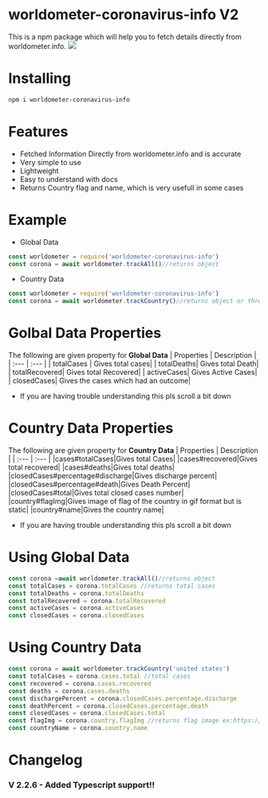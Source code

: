 # worldometer-coronavirus-info V2
This is a npm package which will help you to fetch details directly from worldometer.info.
<img src =https://nodei.co/npm/worldometer-coronavirus-info.png>
# Installing
```bash
npm i worldometer-coronavirus-info
```
# Features
- Fetched Information Directly from worldometer.info and is accurate
- Very simple to use
- Lightweight
- Easy to understand with docs
- Returns Country flag and name, which is very usefull in some cases
# Example

- Global Data
```js
const worldometer = require('worldometer-coronavirus-info')
const corona = await worldometer.trackAll()//returns object
```
- Country Data
```js
const worldometer = require('worldometer-coronavirus-info')
const corona = await worldometer.trackCountry()//returns object or throw error if false country or no country was provided
 ```
# Golbal Data Properties
The following are given property for **Global Data**
| Properties | Description |
| :---   |  :---       |
| totalCases | Gives total cases|
| totalDeaths| Gives total Death|
| totalRecovered| Gives total Recovered|
| activeCases| Gives Active Cases|
| closedCases| Gives the cases which had an outcome|
- If you are having trouble understanding this pls scroll a bit down
# Country Data Properties
The following are given property for **Country Data**
| Properties | Description |
| :---  |  :---       |
|cases#totalCases|Gives total Cases|
|cases#recovered|Gives total recovered|
|cases#deaths|Gives total deaths|
|closedCases#percentage#discharge|Gives discharge percent|
|closedCases#percentage#death|Gives Death Percent|
|closedCases#total|Gives total closed cases number|
|country#flagImg|Gives image of flag of the country in gif format but is static|
|country#name|Gives the country name|
- If you are having trouble understanding this pls scroll a bit down
# Using Global Data
```js
const corona =await worldometer.trackAll()//returns object
const totalCases = corona.totalCases //returns total cases
const totalDeaths = corona.totalDeaths
const totalRecovered = corona.totalRecovered
const activeCases = corona.activeCases
const closedCases = corona.closedCases
```
# Using Country Data
```js
const corona = await worldometer.trackCountry('united states')
const totalCases = corona.cases.total //total cases
const recovered = corona.cases.recovered
const deaths = corona.cases.deaths
const dischargePercent = corona.closedCases.percentage.discharge
const deathPercent = corona.closedCases.percentage.death
const closedCases = corona.closedCases.total
const flagImg = corona.country.flagImg //returns flag image ex:https://www.worldometers.info/img/flags/small/tn_us-flag.gif
const countryName = corona.country.name
```
# Changelog
<h3>V 2.2.6
 - Added Typescript support!!
